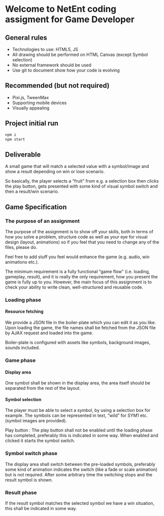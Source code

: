 # Welcome to NetEnt coding assigment for Game Developer

## General rules
- Technologies to use: HTML5, JS
- All drawing should be performed on HTML Canvas (except Symbol selection)
- No external framework should be used
- Use git to document show how your code is evolving

## Recommended (but not required)
- Pixi.js, TweenMax
- Supporting mobile devices
- Visually appealing

## Project initial run
  ```bash
  npm i
  npm start
  ```

## Deliverable

A small game that will match a selected value with a symbol/image and show a result depending on win or lose scenario. 

So basically, the player selects a “fruit” from e.g. a selection box then clicks the play button, gets presented with some kind of visual symbol switch and then a result/win scenario. 


## Game Specification

### The purpose of an assignment

The purpose of the assignment is to show off your skills, both in terms of how you solve a problem, structure code as well as your eye for visual design (layout, animations) so if you feel that you need to change any of the files, please do.

Feel free to add stuff you feel would enhance the game (e.g. audio, win animations etc.). 

The minimum requirement is a fully functional “game flow” (i.e. loading, gameplay, result), and it is really the only requirement, how you present the game is fully up to you. However, the main focus of this assignment is to check your ability to write clean, well-structured and reusable code. 

### Loading phase

#### Resource fetching
We provide a JSON file in the boiler-plate which you can edit it as you like.
Upon loading the game, the file names shall be fetched from the JSON file by AJAX request and loaded into the game. 

Boiler-plate is configured with assets like symbols, background images, sounds included.

### Game phase

#### Display area

One symbol shall be shown in the display area, the area itself should be separated from the rest of the layout. 

#### Symbol selection

The player must be able to select a symbol, by using a selection box for example. The symbols can be represented in text, “wild” for SYM1 etc. (symbol images are provided). 

Play button : The play button shall not be enabled until the loading phase has completed, preferably this is indicated in some way. When enabled and clicked it starts the symbol switch. 

### Symbol switch phase

The display area shall switch between the pre-loaded symbols, preferably some kind of animation indicates the switch (like a fade or scale animation) but is not required. After some arbitrary time the switching stops and the result symbol is shown. 

### Result phase

If the result symbol matches the selected symbol we have a win situation, this shall be indicated in some way. 

